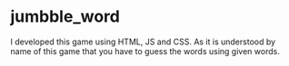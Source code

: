 # jumbble_word
I developed this game using HTML, JS and CSS. As it is understood by name of this game that you  have to guess the words using given words.
